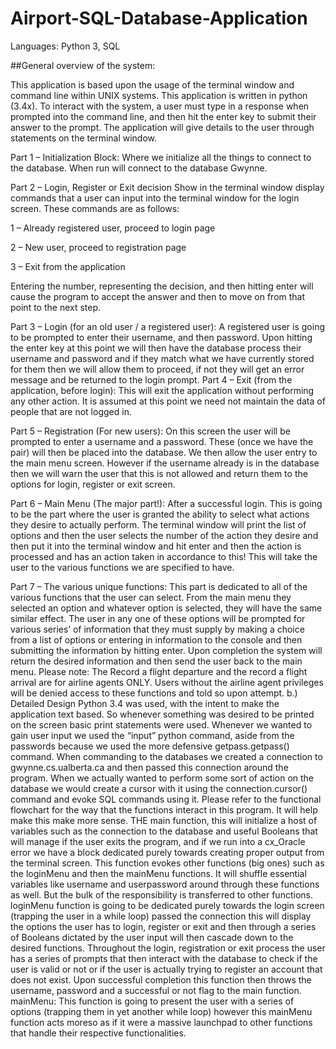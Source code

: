 # Airport-SQL-Database-Application

Languages: Python 3, SQL

##General overview of the system:

This application is based upon the usage of the terminal window and command line within UNIX systems. This application is written in python (3.4x). To interact with the system, a user must type in a response when prompted into the command line, and then hit the enter key to submit their answer to the prompt. The application will give details to the user through statements on the terminal window. 

Part 1 – Initialization Block:
Where we initialize all the things to connect to the database. When run will connect to the database Gwynne.

Part 2 – Login, Register or Exit decision
Show in the terminal window display commands that a user can input into the terminal window for the login screen. These commands are as follows:

1 – Already registered user, proceed to login page

2 – New user, proceed to registration page

3 – Exit from the application

Entering the number, representing the decision, and then hitting enter will cause the program to accept the answer and then to move on from that point to the next step.

Part 3 – Login (for an old user / a registered user):
A registered user is going to be prompted to enter their username, and then password. 
Upon hitting the enter key at this point we will then have the database process their username and password and if they match what we have currently stored for them then we will allow them to proceed, if not they will get an error message and be returned to the login prompt.
Part 4 – Exit (from the application, before login):
This will exit the application without performing any other action. It is assumed at this point we need not maintain the data of people that are not logged in. 

Part 5 – Registration (For new users):
On this screen the user will be prompted to enter a username and a password. These (once we have the pair) will then be placed into the database. We then allow the user entry to the main menu screen.  However if the username already is in the database then we will warn the user that this is not allowed and return them to the options for login, register or exit screen.

Part 6 – Main Menu (The major part!):
After a successful login. This is going to be the part where the user is granted the ability to select what actions they desire to actually perform. The terminal window will print the list of options and then the user selects the number of the action they desire and then put it into the terminal window and hit enter and then the action is processed and has an action taken in accordance to this! This will take the user to the various functions we are specified to have.

Part 7 – The various unique functions:
This part is dedicated to all of the various functions that the user can select. From the main menu they selected an option and whatever option is selected, they will have the same similar effect. The user in any one of these options will be prompted for various series’ of information that they must supply by making a choice from a list of options or entering in information to the console and then submitting the information by hitting enter. Upon completion the system will return the desired information and then send the user back to the main menu. 
Please note: The Record a flight departure and the record a flight arrival are for airline agents ONLY. Users without the airline agent privileges will be denied access to these functions and told so upon attempt. 
b.) Detailed Design
Python 3.4 was used, with the intent to make the application text based. So whenever something was desired to be printed on the screen basic print statements were used. Whenever we wanted to gain user input we used the “input” python command, aside from the passwords because we used the more defensive getpass.getpass() command. 
When commanding to the databases we created a connection to gwynne.cs.ualberta.ca and then passed this connection around the program. When we actually wanted to perform some sort of action on the database we would create a cursor with it using the connection.cursor() command and evoke SQL commands using it. 
Please refer to the functional flowchart for the way that the functions interact in this program. It will help make this make more sense.
THE main function, this will initialize a host of variables such as the connection to the database and useful Booleans that will manage if the user exits the program, and if we run into a cx_Oracle error we have a block dedicated purely towards creating proper output from the terminal screen. This function evokes other functions (big ones) such as the loginMenu and then the mainMenu functions. It will shuffle essential variables like username and userpassword around through these functions as well. But the bulk of the responsibility is transferred to other functions.
loginMenu function is going to be dedicated purely towards the login screen (trapping the user in a while loop) passed the connection this will display the options the user has to login, register or exit and then through a series of Booleans dictated by the user input will then cascade down to the desired functions. Throughout the login, registration or exit process the user has a series of prompts that then interact with the database to check if the user is valid or not or if the user is actually trying to register an account that does not exist. 
Upon successful completion this function then throws the username, password and a successful or not flag to the main function. 
mainMenu: This function is going to present the user with a series of options (trapping them in yet another while loop) however this mainMenu function acts moreso as if it were a massive launchpad to other functions that handle their respective functionalities. 


